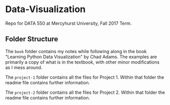 # Data-Visualization
Repo for DATA 550 at Mercyhurst University, Fall 2017 Term.

## Folder Structure
The ```book``` folder contains my notes while following along in the book "Learning Python Data Visualization" by Chad Adams. The examples are primarily a copy of what is in the textbook, with other minor modifications as I mess around.

The ```project-1``` folder contains all the files for Project 1. Within that folder the readme file contains further information.

The ```project-2``` folder contains all the files for Project 2. Within that folder the readme file contains further information.

